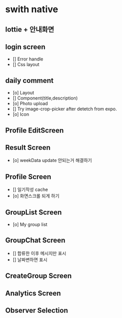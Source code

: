 # swith native

## lottie + 안내화면

## login screen

- [] Error handle
- [] Css layout

## daily comment

- [o] Layout
- [] Component(title,description)
- [o] Photo upload
- [] Try image-crop-picker after detetch from expo.
- [o] Icon

## Profile EditScreen

## Result Screen

- [o] weekData update 안되는거 해결하기

## Profile Screen

- [] 일기작성 cache
- [o] 화면스크롤 되게 하기

## GroupList Screen

- [o] My group list

## GroupChat Screen

- [] 합류한 이후 메시지만 표시
- [] 날짜변하면 표시

## CreateGroup Screen

## Analytics Screen

## Observer Selection
